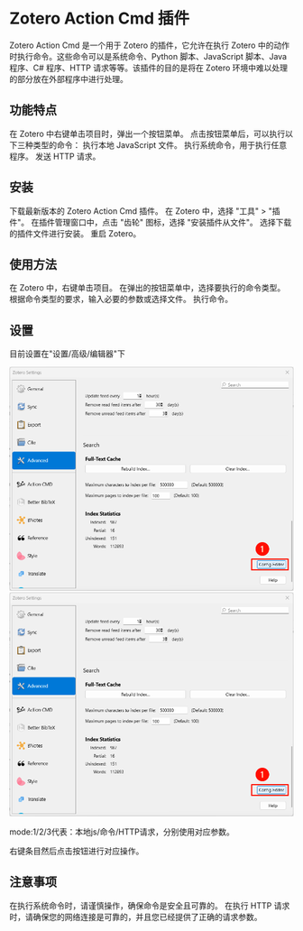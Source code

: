 # Zotero Action Cmd 插件

Zotero Action Cmd 是一个用于 Zotero 的插件，它允许在执行 Zotero 中的动作时执行命令。这些命令可以是系统命令、Python 脚本、JavaScript 脚本、Java 程序、C# 程序、HTTP 请求等等。该插件的目的是将在 Zotero 环境中难以处理的部分放在外部程序中进行处理。

## 功能特点

在 Zotero 中右键单击项目时，弹出一个按钮菜单。
点击按钮菜单后，可以执行以下三种类型的命令：
执行本地 JavaScript 文件。
执行系统命令，用于执行任意程序。
发送 HTTP 请求。

## 安装

下载最新版本的 Zotero Action Cmd 插件。
在 Zotero 中，选择 "工具" > "插件"。
在插件管理窗口中，点击 "齿轮" 图标，选择 "安装插件从文件"。
选择下载的插件文件进行安装。
重启 Zotero。

## 使用方法

在 Zotero 中，右键单击项目。
在弹出的按钮菜单中，选择要执行的命令类型。
根据命令类型的要求，输入必要的参数或选择文件。
执行命令。

## 设置
目前设置在"设置/高级/编辑器"下

![step1](https://github.com/Bowen-0x00/zotero-action-cmd/blob/main/images/settings_step1.png)
![step2](https://github.com/Bowen-0x00/zotero-action-cmd/blob/main/images/settings_step1.png)

mode:1/2/3代表：本地js/命令/HTTP请求，分别使用对应参数。

右键条目然后点击按钮进行对应操作。

## 注意事项

在执行系统命令时，请谨慎操作，确保命令是安全且可靠的。
在执行 HTTP 请求时，请确保您的网络连接是可靠的，并且您已经提供了正确的请求参数。